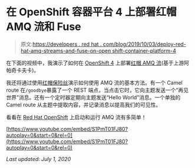 # 在 OpenShift 容器平台 4 上部署红帽 AMQ 流和 Fuse

> 原文:[https://developers . red hat . com/blog/2019/10/03/deploy-red-hat-amq-streams-and-fuse-on-open shift-container-platform-4](https://developers.redhat.com/blog/2019/10/03/deploy-red-hat-amq-streams-and-fuse-on-openshift-container-platform-4)

在下面的视频中，我演示了如何在 [OpenShift 4](https://developers.redhat.com/openshift/) 上部署[红帽 AMQ 流](https://developers.redhat.com/blog/2019/07/04/announcing-red-hat-amq-streams-1-2-with-apache-kafka-2-2-support/)(基于上游阿帕奇卡夫卡)。

我还将通过使用[红帽保险丝](https://developers.redhat.com/products/fuse/overview)演示如何使用 AMQ 流的基本方法。有一个 Camel route 在`/goodbye`暴露了一个 REST 端点，当点击它时，它向主题发送一个“再见世界”消息。还有一个定时器定期向主题发送“Hello World”消息。一个单独的 Camel route 从主题中提取内容，并记录消息以提高我们的可见性。

看看在 [Red Hat OpenShift](https://developers.redhat.com/openshift/) 上启动和运行 AMQ 流有多简单！

[https://www.youtube.com/embed/S1PmT01FJ80?autoplay=0&start=0&rel=0](https://www.youtube.com/embed/S1PmT01FJ80?autoplay=0&start=0&rel=0)

*Last updated: July 1, 2020*